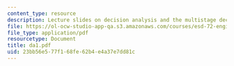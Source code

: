 ```yaml
---
content_type: resource
description: Lecture slides on decision analysis and the multistage decision model.
file: https://ol-ocw-studio-app-qa.s3.amazonaws.com/courses/esd-72-engineering-risk-benefit-analysis-spring-2007/23bb56e577f168fe62b4e4a37e7dd81c_da1.pdf
file_type: application/pdf
resourcetype: Document
title: da1.pdf
uid: 23bb56e5-77f1-68fe-62b4-e4a37e7dd81c
---
```

